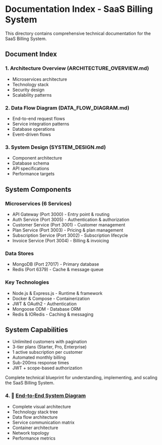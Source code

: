 # Documentation Index - SaaS Billing System

This directory contains comprehensive technical documentation for the SaaS Billing System.

## Document Index

### 1. Architecture Overview (ARCHITECTURE_OVERVIEW.md)
- Microservices architecture
- Technology stack
- Security design
- Scalability patterns

### 2. Data Flow Diagram (DATA_FLOW_DIAGRAM.md)
- End-to-end request flows
- Service integration patterns
- Database operations
- Event-driven flows

### 3. System Design (SYSTEM_DESIGN.md)
- Component architecture
- Database schema
- API specifications
- Performance targets

## System Components

### Microservices (6 Services)
- API Gateway (Port 3000) - Entry point & routing
- Auth Service (Port 3005) - Authentication & authorization
- Customer Service (Port 3001) - Customer management
- Plan Service (Port 3003) - Pricing & plan management
- Subscription Service (Port 3002) - Subscription lifecycle
- Invoice Service (Port 3004) - Billing & invoicing

### Data Stores
- MongoDB (Port 27017) - Primary database
- Redis (Port 6379) - Cache & message queue

### Key Technologies
- Node.js & Express.js - Runtime & framework
- Docker & Compose - Containerization
- JWT & OAuth2 - Authentication
- Mongoose ODM - Database ORM
- Redis & IORedis - Caching & messaging

## System Capabilities
- Unlimited customers with pagination
- 3-tier plans (Starter, Pro, Enterprise)
- 1 active subscription per customer
- Automated monthly billing
- Sub-200ms response times
- JWT + scope-based authorization

Complete technical blueprint for understanding, implementing, and scaling the SaaS Billing System.

### 4. 🎯 [End-to-End System Diagram](./END_TO_END_SYSTEM_DIAGRAM.md)
- Complete visual architecture
- Technology stack tree
- Data flow architecture
- Service communication matrix
- Container architecture
- Network topology
- Performance metrics
